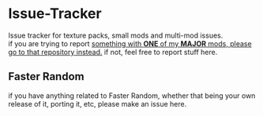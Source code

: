 # Issue-Tracker
Issue tracker for texture packs, small mods and multi-mod issues. <br>
if you are trying to report [something with **ONE** of my **MAJOR** mods, please go to that repository instead.](https://github.com/stars/AnOpenSauceDev/lists/my-mods) if not, feel free to report stuff here.

## Faster Random
if you have anything related to Faster Random, whether that being your own release of it, porting it, etc, please make an issue here.
